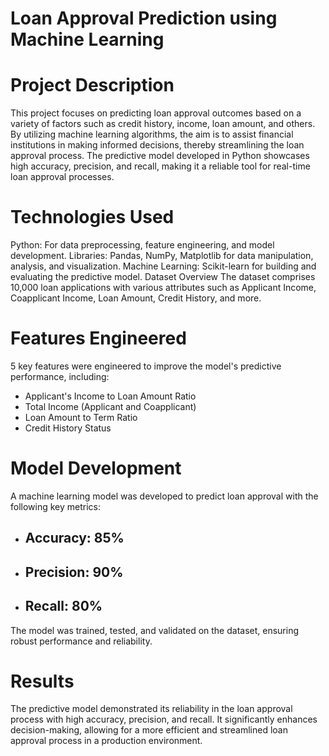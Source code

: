 # Loan Approval Prediction using Machine Learning

# Project Description

This project focuses on predicting loan approval outcomes based on a variety of factors such as credit history, income, loan amount, and others. By utilizing machine learning algorithms, the aim is to assist financial institutions in making informed decisions, thereby streamlining the loan approval process. The predictive model developed in Python showcases high accuracy, precision, and recall, making it a reliable tool for real-time loan approval processes.

# Technologies Used

Python: For data preprocessing, feature engineering, and model development.
Libraries: Pandas, NumPy, Matplotlib for data manipulation, analysis, and visualization.
Machine Learning: Scikit-learn for building and evaluating the predictive model.
Dataset Overview
The dataset comprises 10,000 loan applications with various attributes such as Applicant Income, Coapplicant Income, Loan Amount, Credit History, and more.

# Features Engineered

5 key features were engineered to improve the model's predictive performance, including:

* Applicant's Income to Loan Amount Ratio
* Total Income (Applicant and Coapplicant)
* Loan Amount to Term Ratio
* Credit History Status

# Model Development
A machine learning model was developed to predict loan approval with the following key metrics:

* ## Accuracy: 85%
* ## Precision: 90%
* ## Recall: 80%
The model was trained, tested, and validated on the dataset, ensuring robust performance and reliability.

# Results

The predictive model demonstrated its reliability in the loan approval process with high accuracy, precision, and recall. It significantly enhances decision-making, allowing for a more efficient and streamlined loan approval process in a production environment.
